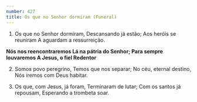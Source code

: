 ```yaml
---
number: 427
title: Os que no Senhor dormiram (Funeral)
---
```


1. Os que no Senhor dormiram,
  Descansando já estão;
  Aos heróis se reuniram
  A aguardam a ressurreição.

  __Nós nos reencontraremos
  Lá na pátria do Senhor;
  Para sempre louvaremos
  A Jesus, o fiel Redentor__

2. Somos povo peregrino,
  Temos que nos separar;
  No céu, eternal destino,
  Nós iremos com Deus habitar.

3. Os que, com Jesus, já foram,
  Terminaram de lutar;
  Com os santos já repousam,
  Esperando a trombeta soar.
